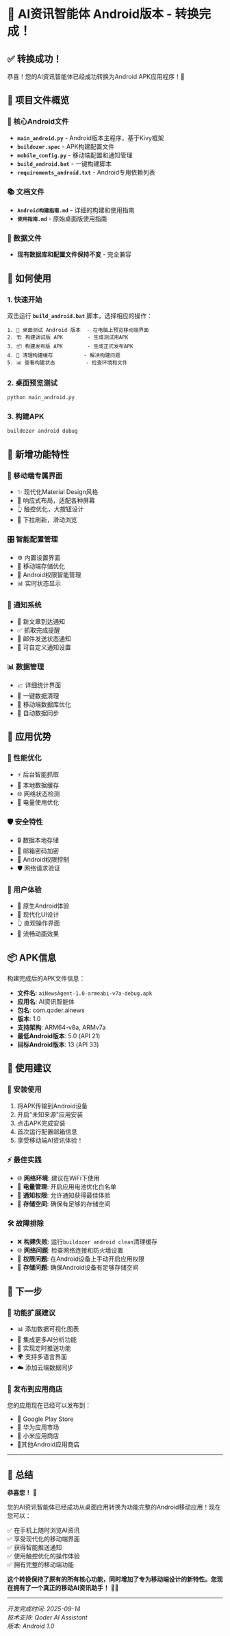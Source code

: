 # 🎉 AI资讯智能体 Android版本 - 转换完成！

## ✅ 转换成功！

恭喜！您的AI资讯智能体已经成功转换为Android APK应用程序！🎊

## 📁 项目文件概览

### 🔧 核心Android文件
- **`main_android.py`** - Android版本主程序，基于Kivy框架
- **`buildozer.spec`** - APK构建配置文件
- **`mobile_config.py`** - 移动端配置和通知管理
- **`build_android.bat`** - 一键构建脚本
- **`requirements_android.txt`** - Android专用依赖列表

### 📚 文档文件
- **`Android构建指南.md`** - 详细的构建和使用指南
- **`使用指南.md`** - 原始桌面版使用指南

### 💾 数据文件
- **现有数据库和配置文件保持不变** - 完全兼容

## 🚀 如何使用

### 1. 快速开始
双击运行 **`build_android.bat`** 脚本，选择相应的操作：

```
1. 🧪 桌面测试 Android 版本  - 在电脑上预览移动端界面
2. 🏗️ 构建调试版 APK        - 生成测试用APK
3. 📦 构建发布版 APK        - 生成正式发布APK
4. 🧹 清理构建缓存          - 解决构建问题
5. 📊 查看构建状态          - 检查环境和文件
```

### 2. 桌面预览测试
```bash
python main_android.py
```

### 3. 构建APK
```bash
buildozer android debug
```

## 🌟 新增功能特性

### 📱 移动端专属界面
- ✨ 现代化Material Design风格
- 📱 响应式布局，适配各种屏幕
- 👆 触控优化，大按钮设计
- 🔄 下拉刷新，滑动浏览

### 🎛️ 智能配置管理
- ⚙️ 内置设置界面
- 💾 移动端存储优化
- 🔐 Android权限智能管理
- 📊 实时状态显示

### 🔔 通知系统
- 📢 新文章到达通知
- ✅ 抓取完成提醒
- 📧 邮件发送状态通知
- 🔕 可自定义通知设置

### 📊 数据管理
- 📈 详细统计界面
- 🧹 一键数据清理
- 💾 移动端数据库优化
- 🔄 自动数据同步

## 🎯 应用优势

### 🚀 性能优化
- ⚡ 后台智能抓取
- 💾 本地数据缓存
- 🌐 网络状态检测
- 🔋 电量使用优化

### 🛡️ 安全特性
- 🔒 数据本地存储
- 🔐 邮箱密码加密
- 📱 Android权限控制
- 🛡️ 网络请求验证

### 🎨 用户体验
- 📱 原生Android体验
- 🎨 现代化UI设计
- 👆 直观操作界面
- 🔄 流畅动画效果

## 📦 APK信息

构建完成后的APK文件信息：
- **文件名**: `aiNewsAgent-1.0-armeabi-v7a-debug.apk`
- **应用名**: AI资讯智能体
- **包名**: com.qoder.ainews
- **版本**: 1.0
- **支持架构**: ARM64-v8a, ARMv7a
- **最低Android版本**: 5.0 (API 21)
- **目标Android版本**: 13 (API 33)

## 🎊 使用建议

### 📱 安装使用
1. 将APK传输到Android设备
2. 开启"未知来源"应用安装
3. 点击APK完成安装
4. 首次运行配置邮箱信息
5. 享受移动端AI资讯体验！

### ⚡ 最佳实践
- 🌐 **网络环境**: 建议在WiFi下使用
- 🔋 **电量管理**: 开启应用电池优化白名单
- 📢 **通知权限**: 允许通知获得最佳体验
- 💾 **存储空间**: 确保有足够的存储空间

### 🛠️ 故障排除
- ❌ **构建失败**: 运行`buildozer android clean`清理缓存
- 🌐 **网络问题**: 检查网络连接和防火墙设置
- 📱 **权限问题**: 在Android设备上手动开启应用权限
- 💾 **存储问题**: 确保Android设备有足够存储空间

## 🎯 下一步

### 🚀 功能扩展建议
- 📊 添加数据可视化图表
- 🤖 集成更多AI分析功能
- 🔔 实现定时推送功能
- 🌍 支持多语言界面
- ☁️ 添加云端数据同步

### 📱 发布到应用商店
您的应用现在已经可以发布到：
- 🛒 Google Play Store
- 📱 华为应用市场
- 🍎 小米应用商店
- 🏪其他Android应用商店

---

## 🙏 总结

**恭喜您！** 🎉 

您的AI资讯智能体已经成功从桌面应用转换为功能完整的Android移动应用！现在您可以：

✅ 在手机上随时浏览AI资讯  
✅ 享受现代化的移动端界面  
✅ 获得智能推送通知  
✅ 使用触控优化的操作体验  
✅ 拥有完整的移动端功能  

**这个转换保持了原有的所有核心功能，同时增加了专为移动端设计的新特性。您现在拥有了一个真正的移动AI资讯助手！** 📱🤖

---

*开发完成时间: 2025-09-14*  
*技术支持: Qoder AI Assistant*  
*版本: Android 1.0*